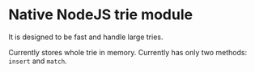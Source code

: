 # Native NodeJS trie module

It is designed to be fast and handle large tries.

Currently stores whole trie in memory.
Currently has only two methods: `insert` and `match`.
